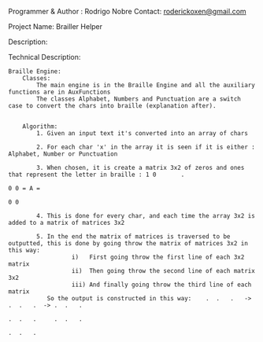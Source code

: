 Programmer & Author : Rodrigo Nobre
Contact: roderickoxen@gmail.com

Project Name: Brailler Helper

Description:




Technical Description:

    Braille Engine:
        Classes:
            The main engine is in the Braille Engine and all the auxiliary functions are in AuxFunctions
            The classes Alphabet, Numbers and Punctuation are a switch case to convert the chars into braille (explanation after).


        Algorithm:
            1. Given an input text it's converted into an array of chars

            2. For each char 'x' in the array it is seen if it is either : Alphabet, Number or Punctuation

            3. When chosen, it is create a matrix 3x2 of zeros and ones that represent the letter in braille : 1 0       .
                                                                                                               0 0 = A =
                                                                                                               0 0

            4. This is done for every char, and each time the array 3x2 is added to a matrix of matrices 3x2

            5. In the end the matrix of matrices is traversed to be outputted, this is done by going throw the matrix of matrices 3x2 in this way:
                      i)   First going throw the first line of each 3x2 matrix
                      ii)  Then going throw the second line of each matrix 3x2
                      iii) And finally going throw the third line of each matrix
               So the output is constructed in this way:    .  .   .   ->  .  .   .  -> .  .   .
                                                                           .  .   .     .  .   .
                                                                                        .  .   .
